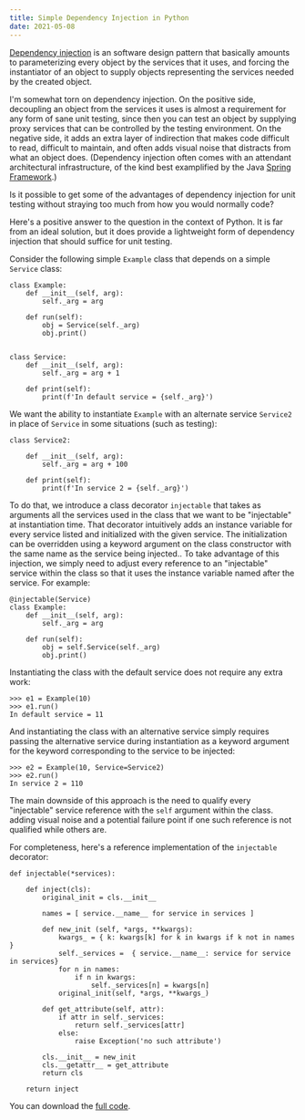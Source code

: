 ```yaml
---
title: Simple Dependency Injection in Python
date: 2021-05-08
---
```


[Dependency injection](https://en.wikipedia.org/wiki/Dependency_injection) is an software design pattern that basically amounts to parameterizing every
object by the services that it uses, and forcing the instantiator of an object to supply objects
representing the services needed by the created object.

I'm somewhat torn on dependency injection. On the positive side, decoupling an object from the services
it uses is almost a requirement for any form of sane unit testing, since then you can test an object
by supplying proxy services that can be controlled by the testing environment. On the negative side, it
adds an extra layer of indirection that makes code difficult to read, difficult to maintain, and often 
adds visual noise that distracts from what an object does. (Dependency injection often comes with an
attendant architectural infrastructure, of the kind best examplified by the Java [Spring Framework](https://spring.io/projects/spring-framework).)

Is it possible to get some of the advantages of dependency injection for unit testing without straying too much from how you would normally code?

Here's a positive answer to the question in the context of Python. It is far from an ideal solution,
but it does provide a lightweight form of dependency injection that should suffice for unit testing.

Consider the following simple `Example` class that depends on a simple `Service` class:

    class Example:
        def __init__(self, arg):
            self._arg = arg
    
        def run(self):
            obj = Service(self._arg)
            obj.print()


    class Service:
        def __init__(self, arg):
            self._arg = arg + 1
    
        def print(self):
            print(f'In default service = {self._arg}')


We want the ability to instantiate `Example` with an alternate service `Service2` in place of `Service` in
some situations (such as testing):

    class Service2:
    
        def __init__(self, arg):
            self._arg = arg + 100
    
        def print(self):
            print(f'In service 2 = {self._arg}')

To do that, we introduce a class decorator `injectable` that takes as arguments all the services used
in the class that we want to be "injectable" at instantiation time. That decorator intuitively adds
an instance variable for every service listed and initialized with the given service. The
initialization can be overridden using a keyword argument on the class constructor with the same
name as the service being injected.. To take advantage of this injection, we simply need to adjust
every reference to an "injectable" service within the class so that it uses the instance variable
named after the service. For example:

    @injectable(Service)
    class Example:
        def __init__(self, arg):
            self._arg = arg
    
        def run(self):
            obj = self.Service(self._arg)
            obj.print()

Instantiating the class with the default service does not require any extra work:

    >>> e1 = Example(10)
    >>> e1.run()
    In default service = 11
    
And instantiating the class with an alternative service simply requires passing the alternative
service during instantiation as a keyword argument for the keyword corresponding to the service to
be injected:

    >>> e2 = Example(10, Service=Service2)
    >>> e2.run()
    In service 2 = 110

The main downside of this approach is the need to qualify every "injectable" service reference with
the `self` argument within the class. adding visual noise and a potential failure point if one such
reference is not qualified while others are.

For completeness, here's a reference implementation of the `injectable` decorator:

    def injectable(*services):
    
        def inject(cls):
            original_init = cls.__init__
            
            names = [ service.__name__ for service in services ]
    
            def new_init (self, *args, **kwargs):
                kwargs_ = { k: kwargs[k] for k in kwargs if k not in names }
                self._services =  { service.__name__: service for service in services}
                for n in names:
                    if n in kwargs:
                        self._services[n] = kwargs[n]
                original_init(self, *args, **kwargs_)
    
            def get_attribute(self, attr):
                if attr in self._services:
                    return self._services[attr]
                else:
                    raise Exception('no such attribute')
    
            cls.__init__ = new_init
            cls.__getattr__ = get_attribute
            return cls
        
        return inject

You can download the [full code](./injectable.py).
